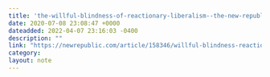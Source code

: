 ```yaml
---
title: 'the-willful-blindness-of-reactionary-liberalism--the-new-republic'
date: 2020-07-08 23:08:47 +0000
dateadded: 2022-04-07 23:16:03 -0400
description: ""
link: "https://newrepublic.com/article/158346/willful-blindness-reactionary-liberalism"
category:
layout: note
---
```

